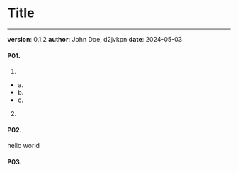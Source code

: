 # Title
---
**version**: 0.1.2
**author**: John Doe, d2jvkpn
**date**: 2024-05-03


#### P01. 
1. 
- a.
- b.
- c.

2. 


#### P02. 
hello
world


#### P03. 
